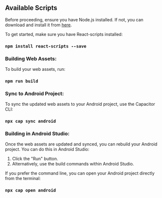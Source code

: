 ## Available Scripts

Before proceeding, ensure you have Node.js installed. If not, you can download and install it from [here](https://nodejs.org/).

To get started, make sure you have React-scripts installed:

### `npm install react-scripts --save`

### Building Web Assets:

To build your web assets, run:

### `npm run build`

### Sync to Android Project:

To sync the updated web assets to your Android project, use the Capacitor CLI:

### `npx cap sync android`

### Building in Android Studio:

Once the web assets are updated and synced, you can rebuild your Android project. You can do this in Android Studio:

1. Click the "Run" button.
2. Alternatively, use the build commands within Android Studio.

If you prefer the command line, you can open your Android project directly from the terminal:

### `npx cap open android`
